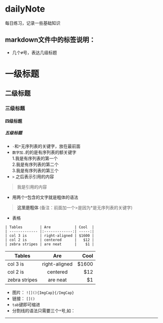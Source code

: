 # dailyNote
每日练习，记录一些基础知识


## markdown文件中的标签说明：  
- 几个`#`号，表达几级标题
# 一级标题
## 二级标题
### 三级标题
#### 四级标题
##### 五级标题
- `-`和`*`无序列表的关键字，放在最前面
- `数字加.`的的是有序列表的额关键字  
    1.我是有序列表的第一个  
    2.我是有序列表的第二个  
    3.我是有序列表的第三个  
- `>` 之后表示引用的内容  
> 我是引用的内容  
- 用两个`*`包含的文字就是粗体的语法  
> **这里是粗体** (备注：前面加一个>是因为*是无序列表的关键字)
- 表格
```
| Tables        | Are           | Cool  |
| ------------- |:-------------:| -----:|
| col 3 is      | right-aligned | $1600 |
| col 2 is      | centered      |   $12 |
| zebra stripes | are neat      |    $1 |
```

| Tables        | Are           | Cool  |
| ------------- |:-------------:| -----:|
| col 3 is      | right-aligned | $1600 |
| col 2 is      | centered      |   $12 |
| zebra stripes | are neat      |    $1 |

- 图片： `![](){ImgCap}{/ImgCap}`
- 链接： `[]()`
- `tab`键即可缩进
- 分割线的语法只需要三个`*`号,如：
***
